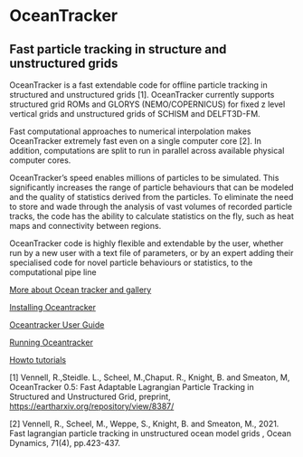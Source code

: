 # OceanTracker

## Fast particle tracking in structure and unstructured grids

OceanTracker is a fast extendable code for offline particle tracking in structured and  unstructured grids [1].
OceanTracker currently  supports structured grid ROMs and GLORYS (NEMO/COPERNICUS) 
for fixed z level vertical grids and unstructured grids of SCHISM and DELFT3D-FM.  

Fast computational approaches to numerical interpolation makes OceanTracker extremely fast even on a single computer core [2]. 
In addition, computations are split to run in parallel across available physical computer cores.

OceanTracker’s speed enables millions of particles to be simulated. This significantly increases 
the range of particle behaviours that can be modeled and the quality of statistics derived from the particles. 
To eliminate the need to store and wade through the analysis of vast volumes of recorded particle tracks, the code has 
the ability to calculate statistics on the fly, such as heat maps and connectivity between regions.

OceanTracker code is highly flexible and extendable by the user, whether run by a new user with a text file of 
parameters, or by an expert adding their specialised code for novel particle behaviours or statistics, to the computational pipe line


[More about Ocean tracker and gallery](https://oceantracker.github.io/oceantracker/)

[Installing Oceantracker](https://oceantracker.github.io/oceantracker/_build/html/info/installing.html)

[Oceantracker User Guide](https://oceantracker.github.io/oceantracker/_build/html/info/users_guide.html)
  
[Running Oceantracker ](https://oceantracker.github.io/oceantracker/_build/html/info/running_ocean_tracker.html)

[Howto tutorials](https://oceantracker.github.io/oceantracker/_build/html/info/how_to.html)

[1] Vennell, R.,Steidle. L.,  Scheel, M.,Chaput. R., Knight, B. and Smeaton, M, OceanTracker 0.5: Fast Adaptable Lagrangian Particle Tracking in
Structured and Unstructured Grid, preprint, https://eartharxiv.org/repository/view/8387/ 

[2] Vennell, R., Scheel, M., Weppe, S., Knight, B. and Smeaton, M., 2021. Fast lagrangian particle tracking in unstructured ocean model grids , Ocean Dynamics, 71(4), pp.423-437.
